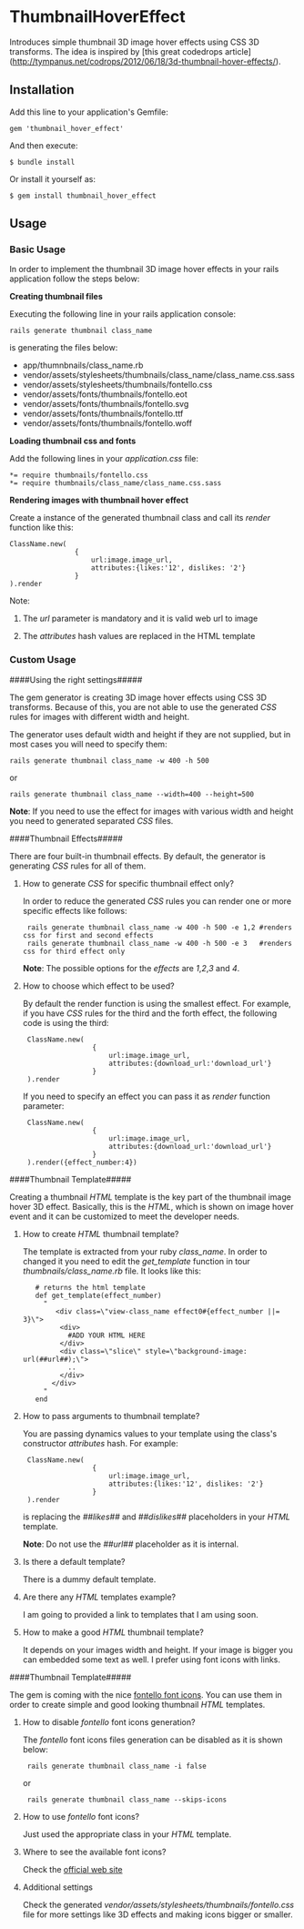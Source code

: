 # ThumbnailHoverEffect

Introduces simple thumbnail 3D image hover effects using CSS 3D transforms.
The idea is inspired by [this great codedrops article] (http://tympanus.net/codrops/2012/06/18/3d-thumbnail-hover-effects/).


## Installation

Add this line to your application's Gemfile:

    gem 'thumbnail_hover_effect'

And then execute:

    $ bundle install

Or install it yourself as:

    $ gem install thumbnail_hover_effect

## Usage

### Basic Usage

In order to implement the thumbnail 3D image hover effects in your rails application follow the steps below:

__Creating thumbnail files__ 

Executing the following line in your rails application console:

    rails generate thumbnail class_name

is generating the files below:
    
   * app/thumnbnails/class_name.rb    
   * vendor/assets/stylesheets/thumbnails/class_name/class_name.css.sass
   * vendor/assets/stylesheets/thumbnails/fontello.css
   * vendor/assets/fonts/thumbnails/fontello.eot
   * vendor/assets/fonts/thumbnails/fontello.svg
   * vendor/assets/fonts/thumbnails/fontello.ttf
   * vendor/assets/fonts/thumbnails/fontello.woff

__Loading thumbnail css and fonts__

Add the following lines in your *application.css* file:

    *= require thumbnails/fontello.css
    *= require thumbnails/class_name/class_name.css.sass
 
__Rendering images with thumbnail hover effect__

Create a instance of the generated thumbnail class and call its *render* function like this:

    ClassName.new(
                    {
                        url:image.image_url,
                        attributes:{likes:'12', dislikes: '2'}
                    }
    ).render

Note: 

1.  The *url* parameter is mandatory and it is valid web url to image
 
2.  The *attributes* hash values are replaced in the HTML template
 
### Custom Usage

####Using the right settings#####

The gem generator is creating 3D image hover effects using CSS 3D transforms. Because of this, you are not able to use the generated *CSS* rules
for images with different width and height.

The generator uses default width and height if they are not supplied, but in most cases you will need to specify them:

    rails generate thumbnail class_name -w 400 -h 500
or

    rails generate thumbnail class_name --width=400 --height=500

**Note**: If you need to use the effect for images with various width and height you need to generated separated *CSS* files.

####Thumbnail Effects#####

There are four built-in thumbnail effects. By default, the generator is generating *CSS* rules for all of them.

1. How to generate *CSS* for specific thumbnail effect only?

    In order to reduce the generated *CSS* rules you can render one or more specific effects like follows:

        rails generate thumbnail class_name -w 400 -h 500 -e 1,2 #renders css for first and second effects
        rails generate thumbnail class_name -w 400 -h 500 -e 3   #renders css for third effect only
    
    **Note**: The possible options for the *effects* are *1*,*2*,*3* and *4*.

2. How to choose which effect to be used?

   By default the render function is using the smallest effect. For example, if you have *CSS* rules for the third and the forth effect,
   the following code is using the third:

        ClassName.new(
                        {
                            url:image.image_url,
                            attributes:{download_url:'download_url'}
                        }
        ).render

   If you need to specify an effect you can pass it as *render* function parameter:
    
        ClassName.new(
                        {
                            url:image.image_url,
                            attributes:{download_url:'download_url'}
                        }
        ).render({effect_number:4})

####Thumbnail Template#####

Creating a thumbnail *HTML* template is the key part of the thumbnail image hover 3D effect. Basically, this is the *HTML*,
which is shown on image hover event and it can be customized to meet the developer needs.

1. How to create *HTML* thumbnail template?

    The template is extracted from your ruby *class_name*. In order to changed it you need to edit the *get_template*
    function in tour *thumbnails/class_name.rb* file. It looks like this:
    
          # returns the html template
          def get_template(effect_number)
            "
               <div class=\"view-class_name effect0#{effect_number ||= 3}\">
                <div>
                  #ADD YOUR HTML HERE
                </div>
                <div class=\"slice\" style=\"background-image: url(##url##);\">
                  ..
                </div>
              </div>
            "
          end

2. How to pass arguments to thumbnail template?

   You are passing dynamics values to your template using the class's constructor *attributes* hash. For example:
   
        ClassName.new(
                        {
                            url:image.image_url,
                            attributes:{likes:'12', dislikes: '2'}
                        }
        ).render
        
   is replacing the *##likes##* and *##dislikes##* placeholders in your *HTML* template.        
        
   **Note**: Do not use the *##url##* placeholder as it is internal.       
        
3. Is there a default template?

   There is a dummy default template.

4. Are there any *HTML* templates example?

   I am going to provided a link to templates that I am using soon.

5. How to make a good *HTML* thumbnail template?

   It depends on your images width and height. If your image is bigger you can embedded some text as well.
   I prefer using font icons with links.

####Thumbnail Template#####

The gem is coming with the nice [fontello font icons](http://fontello.com/). You can use them in order to
create simple and good looking thumbnail *HTML* templates.

1. How to disable *fontello* font icons generation?

   The *fontello* font icons files generation can be disabled as it is shown below:
   
        rails generate thumbnail class_name -i false
   or
   
        rails generate thumbnail class_name --skips-icons

2. How to use *fontello* font icons?

   Just used the appropriate class in your *HTML* template.

3. Where to see the available font icons?

   Check the [official web site](http://fontello.com/)
   
4. Additional settings

   Check the generated *vendor/assets/stylesheets/thumbnails/fontello.css* file for more settings like
   3D effects and making icons bigger or smaller.

